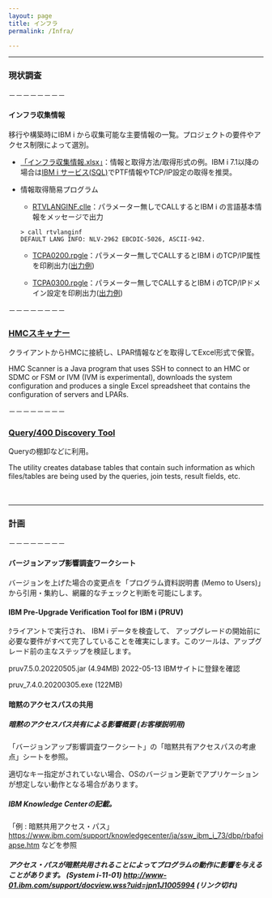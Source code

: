 ```yaml
---
layout: page
title: インフラ
permalink: /Infra/

---
```


---

<P></P>

### 現状調査

<P></P>

－－－－－－－－

<P></P>

#### インフラ収集情報
移行や構築時にIBM i から収集可能な主要情報の一覧。プロジェクトの要件やアクセス制限によって選別。

* [「インフラ収集情報.xlsx」](/GuriPages/files/インフラ収集情報.xlsx)：情報と取得方法/取得形式の例。IBM i 7.1以降の場合は[IBM i サービス(SQL)](https://www.ibm.com/docs/ja/ssw_ibm_i_73/rzajq/rzajqservicessys.htm)でPTF情報やTCP/IP設定の取得を推奨。

* 情報取得簡易プログラム
  * [RTVLANGINF.clle](https://github.com/GuriCat/GuriPages/blob/main/files/RTVLANGINF.clle)：パラメーター無しでCALLするとIBM i の言語基本情報をメッセージで出力
  
  ```
  > call rtvlanginf                                    
  DEFAULT LANG INFO: NLV-2962 EBCDIC-5026, ASCII-942.
  ```

  * [TCPA0200.rpgle](https://github.com/GuriCat/GuriPages/blob/main/files/TCPA0200.rpgle)：パラメーター無しでCALLするとIBM i のTCP/IP属性を印刷出力([出力例](/GuriPages/files/TCPA0200.spl.txt))

  * [TCPA0300.rpgle](https://github.com/GuriCat/GuriPages/blob/main/files/TCPA0300.rpgle)：パラメーター無しでCALLするとIBM i のTCP/IPドメイン設定を印刷出力([出力例](/GuriPages/files/TCPA0300.spl.txt))


<P></P>

－－－－－－－－

<P></P>

### [HMCスキャナー](https://www.ibm.com/support/pages/hmc-scanner-power-server-config-and-performance-stats)

クライアントからHMCに接続し、LPAR情報などを取得してExcel形式で保管。

HMC Scanner is a Java program that uses SSH to connect to an HMC or SDMC or FSM or IVM (IVM is experimental), downloads the system configuration and produces a single Excel spreadsheet that contains the configuration of servers and LPARs. 

<P></P>

－－－－－－－－

<P></P>

### [Query/400 Discovery Tool](https://www.ibm.com/support/pages/query400-discovery-tool-0)

Queryの棚卸などに利用。

The utility creates database tables that contain such information as which files/tables are being used by the queries, join tests, result fields, etc.  

<P></P>

　

<P></P>

---

<P></P>


### 計画

<P></P>


－－－－－－－－

<P></P>

#### バージョンアップ影響調査ワークシート
バージョンを上げた場合の変更点を「プログラム資料説明書  (Memo to Users)」から引用・集約し、網羅的なチェックと判断を可能にします。

#### IBM Pre-Upgrade Verification Tool for IBM i (PRUV)

ｸライアントで実行され、 IBM i データを検査して、 アップグレードの開始前に必要な要件がすべて完了していることを確実にします。このツールは、アップグレード前の主なステップを検証します。 

pruv7.5.0.20220505.jar (4.94MB) 2022-05-13 IBMサイトに登録を確認

pruv_7.4.0.20200305.exe (122MB)
#### 暗黙のアクセスパスの共用
##### 暗黙のアクセスパス共有による影響概要 (お客様説明用) 
「バージョンアップ影響調査ワークシート」の「暗黙共有アクセスパスの考慮点」シートを参照。

適切なキー指定がされていない場合、OSのバージョン更新でアプリケーションが想定しない動作となる場合があります。
##### IBM Knowledge Centerの記載。
「例 : 暗黙共用アクセス・パス」 https://www.ibm.com/support/knowledgecenter/ja/ssw_ibm_i_73/dbp/rbafoiapse.htm などを参照

##### アクセス・パスが暗黙共用されることによってプログラムの動作に影響を与えることがあります。 (System i-11-01)  http://www-01.ibm.com/support/docview.wss?uid=jpn1J1005994 (リンク切れ)

